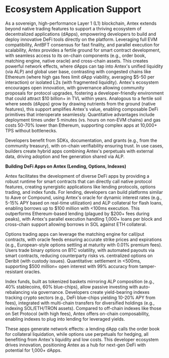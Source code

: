 # Ecosystem Application Support

As a sovereign, high-performance Layer 1 (L1) blockchain, Antex extends beyond native trading features to support a thriving ecosystem of decentralized applications (dApps), empowering developers to build and deploy innovative DeFi tools directly on the platform. Leveraging full EVM compatibility, AntBFT consensus for fast finality, and parallel execution for scalability, Antex provides a fertile ground for smart contract development, with seamless access to its on-chain components (e.g., order book, matching engine, native oracle) and cross-chain assets. This creates powerful network effects, where dApps can tap into Antex's unified liquidity (via ALP) and global user base, contrasting with congested chains like Ethereum (where high gas fees limit dApp viability, averaging $5-50 per interaction) or isolated L2s (with fragmented liquidity). Antex's ecosystem encourages open innovation, with governance allowing community proposals for protocol upgrades, fostering a developer-friendly environment that could attract $10 billion+ in TVL within years. Analogous to a fertile soil where seeds (dApps) grow by drawing nutrients from the ground (native features), this support amplifies Antex's value, enabling composable DeFi primitives that interoperate seamlessly. Quantitative advantages include deployment times under 5 minutes (vs. hours on non-EVM chains) and gas costs 50-70% lower than Ethereum, supporting complex apps at 10,000+ TPS without bottlenecks.

Developers benefit from SDKs, documentation, and grants (e.g., from the community treasury), with on-chain verifiability ensuring trust. In use cases, builders create hybrid apps combining Antex's perpetuals with external data, driving adoption and fee generation shared via ALP.

**Building DeFi Apps on Antex (Lending, Options, Indexes)**

Antex facilitates the development of diverse DeFi apps by providing a robust runtime for smart contracts that can directly call native protocol features, creating synergistic applications like lending protocols, options trading, and index funds. For lending, developers can build platforms similar to Aave or Compound, using Antex's oracle for dynamic interest rates (e.g., 5-15% APY based on real-time utilization) and ALP collateral for flash loans, enabling borrows up to $100 million with <100ms execution. This outperforms Ethereum-based lending (plagued by $200+ fees during peaks), with Antex's parallel execution handling 1,000+ loans per block and cross-chain support allowing borrows in SOL against ETH collateral.

Options trading apps can leverage the matching engine for call/put contracts, with oracle feeds ensuring accurate strike prices and expirations (e.g., European-style options settling at maturity with 0.01% premium fees). Users trade binary options on BTC volatility, with automated payouts via smart contracts, reducing counterparty risks vs. centralized options on Deribit (with custody issues). Quantitative: settlement in <500ms, supporting $500 million+ open interest with 99% accuracy from tamper-resistant oracles.

Index funds, built as tokenized baskets mirroring ALP composition (e.g., 40% stablecoins, 60% blue-chips), allow passive investing with auto-rebalancing via governance. Developers create yield-bearing indexes tracking crypto sectors (e.g., DeFi blue-chips yielding 10-20% APY from fees), integrated with multi-chain transfers for diversified holdings (e.g., indexing SOL/ETH/TRON assets). Compared to off-chain indexes like those on Set Protocol (with high fees), Antex offers on-chain composability, enabling indexes to plug into lending for leveraged yields.

These apps generate network effects: a lending dApp calls the order book for collateral liquidation, while options use perpetuals for hedging, all benefiting from Antex's liquidity and low costs. This developer ecosystem drives innovation, positioning Antex as a hub for next-gen DeFi with potential for 1,000+ dApps.

